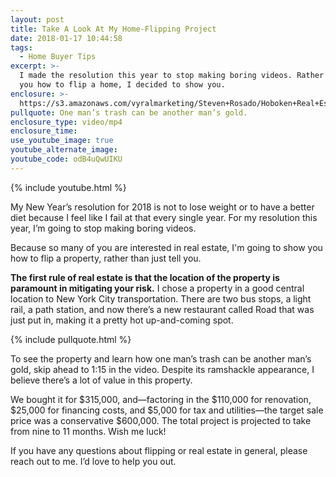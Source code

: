 ```yaml
---
layout: post
title: Take A Look At My Home-Flipping Project
date: 2018-01-17 10:44:58
tags:
  - Home Buyer Tips
excerpt: >-
  I made the resolution this year to stop making boring videos. Rather than tell
  you how to flip a home, I decided to show you.
enclosure: >-
  https://s3.amazonaws.com/vyralmarketing/Steven+Rosado/Hoboken+Real+Estate+New+Years+Resolution.mp4
pullquote: One man’s trash can be another man’s gold.
enclosure_type: video/mp4
enclosure_time:
use_youtube_image: true
youtube_alternate_image:
youtube_code: odB4uQwUIKU
---
```



{% include youtube.html %}

My New Year’s resolution for 2018 is not to lose weight or to have a better diet because I feel like I fail at that every single year. For my resolution this year, I’m going to stop making boring videos.

Because so many of you are interested in real estate, I'm going to show you how to flip a property, rather than just tell you.

**The first rule of real estate is that the location of the property is paramount in mitigating your risk.** I chose a property in a good central location to New York City transportation. There are two bus stops, a light rail, a path station, and now there’s a new restaurant called Road that was just put in, making it a pretty hot up-and-coming spot.&nbsp;

{% include pullquote.html %}

To see the property and learn how one man’s trash can be another man’s gold, skip ahead to 1:15 in the video. Despite its ramshackle appearance, I believe there’s a lot of value in this property.&nbsp;

We bought it for $315,000, and—factoring in the $110,000 for renovation, $25,000 for financing costs, and $5,000 for tax and utilities—the target sale price was a conservative $600,000. The total project is projected to take from nine to 11 months. Wish me luck!

If you have any questions about flipping or real estate in general, please reach out to me. I’d love to help you out.